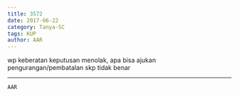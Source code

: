 ```yaml
---
title: 3572
date: 2017-06-22
category: Tanya-SC
tags: KUP
author: AAR
---
```


wp keberatan keputusan menolak, apa bisa ajukan pengurangan/pembatalan skp tidak benar

---



`AAR`
